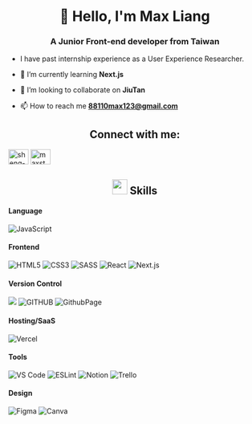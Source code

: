 <h1 align="center">👋 Hello, I'm Max Liang</h1>
<h3 align="center">A Junior Front-end developer from Taiwan</h3>

- I have past internship experience as a User Experience Researcher.

- 🌱 I’m currently learning **Next.js**

- 👯 I’m looking to collaborate on **JiuTan**

- 📫 How to reach me **88110max123@gmail.com**

<h2 align="center">Connect with me:</h2>
<p>
    <a href="www.linkedin.com/in/sheng-chieh-liang-570a3621a" target="blank"><img align="center" src="https://raw.githubusercontent.com/rahuldkjain/github-profile-readme-generator/master/src/images/icons/Social/linked-in-alt.svg" alt="sheng-chieh liang" height="30" width="40" /></a>
  <a href="https://instagram.com/maxst_note" target="blank"><img align="center" src="https://raw.githubusercontent.com/rahuldkjain/github-profile-readme-generator/master/src/images/icons/Social/instagram.svg" alt="maxst_note" height="30" width="40" /></a>
</p>

<h2 align="center"><img src = "https://github.com/7oSkaaa/7oSkaaa/blob/main/Images/about_me.gif?raw=true" width = 30px> Skills </h2>
<h4> Language </h4>
<span>
  <img alt="JavaScript" src="https://img.shields.io/badge/JavaScript-323330?style=for-the-badge&logo=javascript&logoColor=F7DF1E" />
</span>
<h4> Frontend </h4>
  <span>
    <img alt="HTML5" src="https://img.shields.io/badge/HTML5-E34F26?style=for-the-badge&logo=html5&logoColor=white" />
    <img alt="CSS3" src="https://img.shields.io/badge/CSS3-1572B6?style=for-the-badge&logo=css3&logoColor=white" />
    <img alt="SASS" src="https://img.shields.io/badge/SASS-hotpink.svg?style=for-the-badge&logo=SASS&logoColor=white" />
    <img alt="React" src="https://img.shields.io/badge/React-20232A?style=for-the-badge&logo=react&logoColor=61DAFB" />
    <img alt="Next.js" src="https://img.shields.io/badge/Next-black?style=for-the-badge&logo=next.js&logoColor=white" />
  </span>
<h4> Version Control </h4>
  <span>
    <img src="https://img.shields.io/badge/Git-F05032.svg?style=for-the-badge&logo=Git&logoColor=white">
    <img alt="GITHUB" src="https://img.shields.io/badge/GitHub-100000?style=for-the-badge&logo=github&logoColor=white" />
    <img alt="GithubPage" src="https://img.shields.io/badge/GitHub%20Pages-222222?style=for-the-badge&logo=GitHub%20Pages&logoColor=white" />
  </span>
<h4> Hosting/SaaS </h4>
  <span>
    <img alt="Vercel" src="https://img.shields.io/badge/vercel-%23000000.svg?style=for-the-badge&logo=vercel&logoColor=white" />
  </span>
<h4> Tools </h4>
  <span>
    <img alt="VS Code" src="https://img.shields.io/badge/Visual_Studio_Code-0078D4?style=for-the-badge&logo=visual%20studio%20code&logoColor=white" />
    <img alt="ESLint" src="https://img.shields.io/badge/ESLint-4B3263?style=for-the-badge&logo=eslint&logoColor=white" />
    <img alt="Notion" src="https://img.shields.io/badge/Notion-%23000000.svg?style=for-the-badge&logo=notion&logoColor=white" />
    <img alt="Trello" src="https://img.shields.io/badge/Trello-%23026AA7.svg?style=for-the-badge&logo=Trello&logoColor=white" />
<h4> Design </h4>
  <span>
    <img alt="Figma" src="https://img.shields.io/badge/Figma-F24E1E?style=for-the-badge&logo=figma&logoColor=white" />
    <img alt="Canva" src="https://img.shields.io/badge/Canva-%2300C4CC.svg?style=for-the-badge&logo=Canva&logoColor=white" />
  </span>
